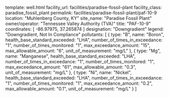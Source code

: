 template: well.html
facility_url: facilities/paradise-fossil-plant
facility_class: paradise_fossil_plant
permalink: facilities/paradise-fossil-plant/paf-10-9
location: "Muhlenberg County, KY"
site_name: "Paradise Fossil Plant"
owner/operator: "Tennessee Valley Authority (TVA)"
title: "PAF-10-9"
coordinates: [
  -86.97975,
  37.265874
]
designation: "Downgradient"
legend: "Downgradient, Not In Compliance"
pollutants: [
  {
  type: "B",
  name: "Boron",
  health_base_standard_exceeded: "LHA",
  number_of_times_in_exceedance: "1",
  number_of_times_monitored: "1",
  max_exceedance_amount: "15",
  max_allowable_amount: "6",
  unit_of_measurement: "mg/L"
  },
  {
  type: "Mg",
  name: "Manganese",
  health_base_standard_exceeded: "LHA",
  number_of_times_in_exceedance: "1",
  number_of_times_monitored: "1",
  max_exceedance_amount: "61",
  max_allowable_amount: "0.3",
  unit_of_measurement: "mg/L"
  },
  {
  type: "Ni",
  name: "Nickel",
  health_base_standard_exceeded: "LHA",
  number_of_times_in_exceedance: "1",
  number_of_times_monitored: "1",
  max_exceedance_amount: "0.2",
  max_allowable_amount: "0.1",
  unit_of_measurement: "mg/L"
  }
]
